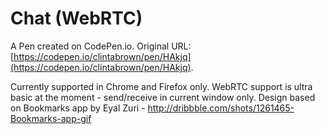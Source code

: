 # Chat (WebRTC)

A Pen created on CodePen.io. Original URL: [https://codepen.io/clintabrown/pen/HAkjq](https://codepen.io/clintabrown/pen/HAkjq).

Currently supported in Chrome and Firefox only. WebRTC support is ultra basic at the moment - send/receive in current window only. Design based on Bookmarks app by Eyal Zuri - http://dribbble.com/shots/1261465-Bookmarks-app-gif
